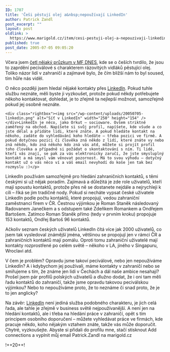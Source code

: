 ```yaml
---
ID: 1707
title: 'Češi pěstují olej a&nbsp;nepoužívají LinkedIn'
author: Patrick Zandl
post_excerpt: ""
layout: post
oldlink: >
  https://www.marigold.cz/item/cesi-pestuji-olej-a-nepouzivaji-linkedin
published: true
post_date: 2005-07-05 09:05:20
---
```

<p>Včera jsem <a href="http://zpravy.idnes.cz/domaci.asp?r=domaci&amp;c=A050703_210457_domaci_bih">četl nějaký průzkum v MF DNES</a>, kde se o češích tvrdilo, že jsou to zaprdění peciválové  s charakterem rázovitých vidláků pěstující olej. Toliko názor lidí v zahraničí a zajímavé bylo, že čím bližší nám to byl soused, tím hůře nás viděl. </p>

<p>O něco později jsem hledal nějaké kontakty přes <a href="http://www.linkedin.com">LinkedIn</a>. Pokud tuhle službu neznáte, měli byste ji vyzkoušet, protože pokud někdy potřebujete někoho kontaktovat, dohledat, je to zřejmě ta nejlepší možnost, samozřejmě pokud jej osobně neznáte. </p>

	<div class="rightbox"><img src="/wp-content/uploads/20050705-linkedin.png" alt="Síť v LinkedIn" width="250" height="154" /></div>LinkedIn je něco, jako Orkut – socioware. Ovšem striktně zaměřený na obchod. Napíšete si svůj profil, napíšete, kde všude a co jste dělal a přidáte lidi, které znáte. A pokud hledáte kontakt na někoho, zadáte do vyhledávání koho hledáte – třeba pozici ve firmě. A pokud dotyčnou pozici či člověka zná někdo z lidí, které znáte vy nebo zná někdo, kdo zná někoho kdo zná vás atd, můžete si projít profil toho člověka a případně si požádat o skontaktování s ním. Ti lidé, kteří vás znají, se pak za vás elektronicky zaručí, že jste smysluplný kontakt a má smysl vám věnovat pozornost. Má to svou výhodu – dotyčný kontakt už o vás něco ví a váš email nevyhodí do koše jen tak bez rozmyslu :)</p>

<p>LinkedIn používám samozřejmě pro hledání zahraničních kontaktů, s těmi českými si už nějak poradím. Zajímavá a důležitá je zde role uživatelů, kteří mají spoustu kontaktů, protože přes ně se dostanete nejdále a nejrychleji k cíli – říká se jim tradičně nody. Pokud si necháte vypsat české uživatele LinkedIn podle počtu kontaktů, které propojují, vedou zahraniční zaměstnanci firem v ČR.  Čestnou výjimkou je Roman Staněk následovaný Radovanem Janečkem a s odstupem také Zdeňkem Romankem a Ondřejem Bartošem. Zatímco Roman Staněk přímo (tedy v prvním kroku) propojuje 153 kontaktů,  Ondřej Bartoš 96 kontaktů. </p>

<p>Ačkoliv seznam českých uživatelů LinkedIn čítá více jak 2000 uživatelů, co jsem tak vysledoval známější jména, většinou se propojují jen v rámci ČR a zahraničních kontaktů mají pomálu. Oproti tomu zahraniční uživatelé mají kontakty rozprostřené po celém světě – někoho v LA, jiného v Singapuru, Wroclavi atd. </p>

<p>V čem je problém? Opravdu jsme takoví peciválové, nebo jen nepoužíváme LinkedIn? A i kdybychom jej používali, máme kontakty v zahraničí nebo se smiřujeme s tím, že známe jen lidi v Čechách a dál naše ambice nesahají? Prošel jsem pár profilů polských uživatelů a dlužno dodat, že i oni tam měli řadu kontaktů do zahraničí, takže jsme opravdu takovou peciválskou výjimkou? Nebo to nepoužíváme proto, že to neznáme či snad proto, že je to jen anglicky?</p>

<p>Na závěr:  <a href="http://www.linkedin.com">LinkedIn</a> není jediná služba podobného charakteru, je jich celá řada, ale tahle je zřejmě v business světě nejpoužívanější. A není jen na hledání kontaktů, ale i třeba na hledání práce v zahraničí, opět s tím principem osobního doporučení – můžete vyhledávat práce ve firmách, kde pracuje někdo, koho nějakým vztahem znáte, takže vás může doporučit. Chytré, vyzkoušejte. Abyste si přidali do profilu mne, stačí stisknout Add connections a vyplnit můj email Patrick.Zandl na marigold.cz
</p>

<p>!++20++!
</p>
